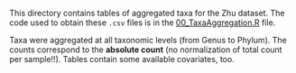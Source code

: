 This directory contains tables of aggregated taxa for the Zhu dataset. The code used to obtain these `.csv` files is in the [00_TaxaAggregation.R](../../../scripts/analysis-combined/10_DA-analysis/00_TaxaAggregation.R) file.

Taxa were aggregated at all taxonomic levels (from Genus to Phylum). The counts correspond to the **absolute count** (no normalization of total count per sample!!). Tables contain some available covariates, too.